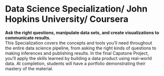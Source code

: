 # Data Science Specialization/ John Hopkins University/ Coursera
**Ask the right questions, manipulate data sets, and create visualizations to communicate results.**\
This Specialization covers the concepts and tools you'll need throughout the entire data science pipeline, from asking the right kinds of questions to making inferences and publishing results. In the final Capstone Project, you’ll apply the skills learned by building a data product using real-world data. At completion, students will have a portfolio demonstrating their mastery of the material. 

